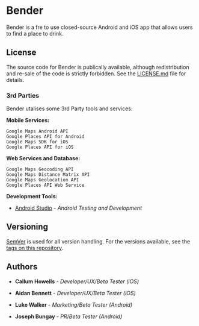 # Bender

Bender is a fre to use closed-source Android and iOS app that allows users to find a place to drink.

## License

The source code for Bender is publically available, although redistribution and re-sale of the code is strictly forbidden. See the [LICENSE.md](LICENSE.md) file for details.

### 3rd Parties

Bender utalises some 3rd Party tools and services:

**Mobile Services:**
```
Google Maps Android API
Google Places API for Android
Google Maps SDK for iOS
Google Places API for iOS

```

**Web Services and Database:**
```
Google Maps Geocoding API
Google Maps Distance Matrix API
Google Maps Geolocation API
Google Places API Web Service 
```

**Development Tools:**
* [Android Studio](https://developer.android.com/studio/index.html) - *Android Testing and Development*

## Versioning

[SemVer](http://semver.org/) is used for all version handling. For the versions available, see the [tags on this repository](https://github.com/vortex-software/Bender/tags). 

## Authors

* **Callum Howells** - *Developer/UX/Beta Tester (iOS)*
* **Aidan Bennett** - *Developer/UX/Beta Tester (iOS)*

* **Luke Walker** - *Marketing/Beta Tester (Android)*
* **Joseph Bungay** - *PR/Beta Tester (Android)*



